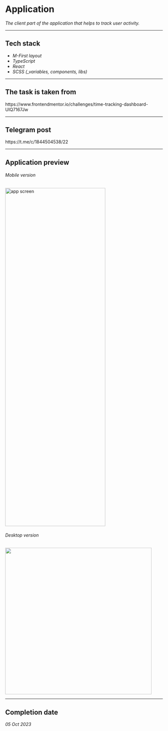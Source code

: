 <h1>Application</h1>
<p>
    <i>The client part of the application that helps to track user activity.</i>
</p>
<hr>
<div>
    <h2>Tech stack</h2>
            <ul>
                <li><i>M-First layout</i></li>
                <li><i>TypeScript</i></li>
                <li><i>React</i></li>
                <li><i>SCSS (_variables, components, libs)</i></li>
            </ul>
            <hr>
    <h2>The task is taken from</h2>
            https://www.frontendmentor.io/challenges/time-tracking-dashboard-UIQ7167Jw
            <hr>
            <h2>Telegram post</h2>
            https://t.me/c/1844504538/22
            <hr>
            <h2>Application preview</h2>
            <h6>Mobile version</h6>
            <div>
            <img src="https://res.cloudinary.com/dz209s6jk/image/upload/v1631270568/Challenges/euyopt3w3hpjtezkfr4x.jpg"
        width="320" height="1080" alt='app screen'>
            <h6>Desktop version</h6>
            <img src="https://res.cloudinary.com/dz209s6jk/image/upload/v1631270212/Challenges/va9khukabo1wlmpzsbgi.jpg"
            width="468">
</div>
      <hr>
      <h2>Completion date</h2>
      <i>05 Oct 2023</i>
</div>
